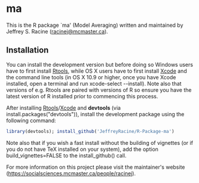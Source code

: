 # ma

This is the R package `ma' (Model Averaging) written and maintained by Jeffrey S. Racine (racinej@mcmaster.ca).

## Installation

You can install the development version but before
doing so Windows users have to first install
[Rtools](https://cran.r-project.org/bin/windows/Rtools/), while OS X
users have to first install
[Xcode](https://itunes.apple.com/us/app/xcode/id497799835) and the
command line tools (in OS X 10.9 or higher, once you have Xcode
installed, open a terminal and run xcode-select --install). Note also
that versions of e.g. Rtools are paired with versions of R so ensure
you have the latest version of R installed prior to commencing this
process.

After installing
[Rtools](https://cran.r-project.org/bin/windows/Rtools/)/[Xcode](https://itunes.apple.com/us/app/xcode/id497799835)
and **devtools** (via install.packages("devtools")), install the
development package using the following command:

```r
library(devtools); install_github('JeffreyRacine/R-Package-ma')
```

Note also that if you wish a fast install without the building of
vignettes (or if you do not have TeX installed on your system), add
the option build_vignettes=FALSE to the install_github() call.

For more information on this project please visit the maintainer's website (https://socialsciences.mcmaster.ca/people/racinej).

